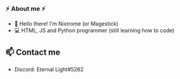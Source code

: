 ###  ⚡ About me ⚡

<!--
**Nixtrome/Nixtrome** is a ✨ _special_ ✨ repository because its `README.md` (this file) appears on your GitHub profile.

-->
* 👋 Hello there! I'm Nixtrome (or Magestick)
* 💻 HTML, JS and Python programmer (still learning how to code)

## 📫 Contact me
* Discord: Eternal Light#5262
